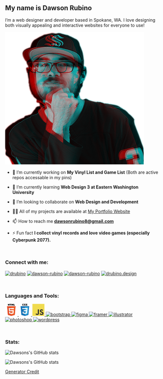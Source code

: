 <!-- 
<h1 style="text-align: left">GOOD MORNING WEB CITY!</h1>
<h3 style="text-align: left">Yesterday's project count in our digital realm hit a record-breaking fifty!<br>
<br>

Twenty from Silicon Square – thanks to relentless client revisions!

One server down, so I guess you’re all in for a challenge. Because the IT team will NOT let that slide.

Got another plugin conflict in Data District. Web developers are at it again, tweaking code to patch the site.

While over at Design Docks, the UX team's smoothing out user experience nightmares off the interface.

And in Code Cove... Well... Code Cove is still Code Cove.

THIS has been your host, Digital Dawson!

Join me for another day in our World of WIRES!</h3>

![GOOD MORNING NIGHT CITY](GMNC.gif)

<br>

<h3>On a more serious note, Here's about me:</h3> -->

<h2>My name is Dawson Rubino</h2>
<p>I’m a web designer and developer based in Spokane, WA. I love designing both visually appealing and interactive websites for everyone to use!</p>

![Dawson's Portrait](Me_3D.png)

- 🔭 I’m currently working on **My Vinyl List and Game List** (Both are active repos accessable in my pins)

- 🌱 I’m currently learning **Web Design 3 at Eastern Washington University**

- 👯 I’m looking to collaborate on **Web Design and Development**

- 👨‍💻 All of my projects are available at [My Portfolio Website](https://drubino.webflow.io/)

- 📫 How to reach me **dawsonrubino8@gmail.com**

- ⚡ Fun fact **I collect vinyl records and love video games (especially Cyberpunk 2077).**

<br>

<h3>Connect with me:</h3>
<p>
<a href="https://codepen.io/drubino" target="blank"><img align="center" src="https://raw.githubusercontent.com/rahuldkjain/github-profile-readme-generator/master/src/images/icons/Social/codepen.svg" alt="drubino" height="30" width="40" /></a>
<a href="https://www.linkedin.com/in/dawson-rubino/" target="blank"><img align="center" src="https://raw.githubusercontent.com/rahuldkjain/github-profile-readme-generator/master/src/images/icons/Social/linked-in-alt.svg" alt="dawson-rubino" height="30" width="40" /></a>
<a href="https://www.facebook.com/profile.php?id=100093020917741" target="blank"><img align="center" src="https://raw.githubusercontent.com/rahuldkjain/github-profile-readme-generator/master/src/images/icons/Social/facebook.svg" alt="dawson-rubino" height="30" width="40" /></a>
<a href="https://www.instagram.com/drubino.design/" target="blank"><img align="center" src="https://raw.githubusercontent.com/rahuldkjain/github-profile-readme-generator/master/src/images/icons/Social/instagram.svg" alt="drubino.design" height="30" width="40" /></a>
</p>

<br>

<h3>Languages and Tools:</h3>
<p> <a href="https://developer.mozilla.org/en-US/docs/Learn/Getting_started_with_the_web/HTML_basics" target="_blank" rel="noreferrer"> <img src="https://raw.githubusercontent.com/devicons/devicon/master/icons/html5/html5-original-wordmark.svg" alt="html5" width="40" height="40"/> </a> <a href="https://developer.mozilla.org/en-US/docs/Learn/Getting_started_with_the_web/CSS_basics" target="_blank" rel="noreferrer"> <img src="https://raw.githubusercontent.com/devicons/devicon/master/icons/css3/css3-original-wordmark.svg" alt="css3" width="40" height="40"/> </a> <a href="https://developer.mozilla.org/en-US/docs/Web/JavaScript" target="_blank" rel="noreferrer"> <img src="https://raw.githubusercontent.com/devicons/devicon/master/icons/javascript/javascript-original.svg" alt="javascript" width="40" height="40"/> </a> <a href="https://getbootstrap.com" target="_blank" rel="noreferrer"> <img src="https://cdn.jsdelivr.net/gh/devicons/devicon@latest/icons/bootstrap/bootstrap-original-wordmark.svg" alt="bootstrap" width="40" height="40"/> </a> <a href="https://www.figma.com/" target="_blank" rel="noreferrer"> <img src="https://www.vectorlogo.zone/logos/figma/figma-icon.svg" alt="figma" width="40" height="40"/> </a> <a href="https://www.framer.com/" target="_blank" rel="noreferrer"> <img src="https://www.vectorlogo.zone/logos/framer/framer-icon.svg" alt="framer" width="40" height="40"/> </a> <a href="https://www.adobe.com/products/illustrator.html" target="_blank" rel="noreferrer"> <img src="https://www.vectorlogo.zone/logos/adobe_illustrator/adobe_illustrator-icon.svg" alt="illustrator" width="40" height="40"/> </a> <a href="https://www.adobe.com/products/photoshop.html?promoid=RBS7NL7F&mv=other" target="_blank" rel="noreferrer"> <img src="https://cdn.jsdelivr.net/gh/devicons/devicon@latest/icons/photoshop/photoshop-original.svg" alt="photoshop" width="40" height="40"/> </a> <a href="https://wordpress.org/" target="_blank" rel="noreferrer"> <img src="https://cdn.jsdelivr.net/gh/devicons/devicon@latest/icons/wordpress/wordpress-original.svg" alt="wordpress" width="40" height="40"/> </a></p>

<br>

<h3>Stats:</h3>

![Dawsons's GitHub stats](https://github-readme-stats.vercel.app/api?username=drubino8&show_icons=true&theme=highcontrast)

![Dawsons's GitHub stats](https://github-readme-streak-stats.herokuapp.com/?user=drubino8&show_icons=true&theme=highcontrast)

<p>
<a href="https://rahuldkjain.github.io/gh-profile-readme-generator/">Generator Credit</a>
</p>